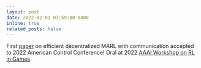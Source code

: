 ```yaml
---
layout: post
date: 2022-02-01 07:59:00-0400
inline: true
related_posts: false
---
```


First [paper](https://ieeexplore.ieee.org/stamp/stamp.jsp?arnumber=9867146) on efficient decentralized MARL with communication accepted to 2022 American Control Conference! Oral at 2022 [AAAI Workshop on RL in Games](https://rlg.mlanctot.info/2022/sched.html). 
